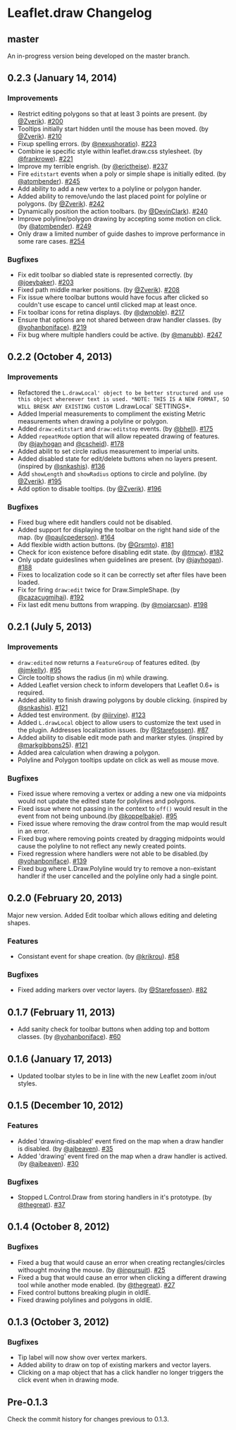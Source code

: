 Leaflet.draw Changelog
======================

## master

An in-progress version being developed on the master branch.

## 0.2.3 (January 14, 2014)

### Improvements

 * Restrict editing polygons so that at least 3 points are present. (by [@Zverik](https://github.com/Zverik)). [#200](https://github.com/Leaflet/Leaflet.draw/pull/200)
 * Tooltips initially start hidden until the mouse has been moved. (by [@Zverik](https://github.com/Zverik)). [#210](https://github.com/Leaflet/Leaflet.draw/pull/210)
 * Fixup spelling errors. (by [@nexushoratio](https://github.com/nexushoratio)). [#223](https://github.com/Leaflet/Leaflet.draw/pull/223)
 * Combine ie specific style within leaflet.draw.css stylesheet. (by [@frankrowe](https://github.com/frankrowe)). [#221](https://github.com/Leaflet/Leaflet.draw/pull/221)
 * Improve my terrible engrish. (by [@erictheise](https://github.com/erictheise)). [#237](https://github.com/Leaflet/Leaflet.draw/pull/237)
 * Fire `editstart` events when a poly or simple shape is initially edited. (by [@atombender](https://github.com/atombender)). [#245](https://github.com/Leaflet/Leaflet.draw/pull/245)
 * Add ability to add a new vertex to a polyline or polygon hander.
 * Added ability to remove/undo the last placed point for polyline or polygons. (by [@Zverik](https://github.com/Zverik)). [#242](https://github.com/Leaflet/Leaflet.draw/pull/242)
 * Dynamically position the action toolbars. (by [@DevinClark](https://github.com/DevinClark)). [#240](https://github.com/Leaflet/Leaflet.draw/pull/240)
 * Improve polyline/polygon drawing by accepting some motion on click. (by [@atombender](https://github.com/atombender)). [#249](https://github.com/Leaflet/Leaflet.draw/pull/249)
 * Only draw a limited number of guide dashes to improve performance in some rare cases. [#254](https://github.com/Leaflet/Leaflet.draw/pull/254)

### Bugfixes

 * Fix edit toolbar so diabled state is represented correctly. (by [@joeybaker](https://github.com/joeybaker)). [#203](https://github.com/Leaflet/Leaflet.draw/pull/203)
 * Fixed path middle marker positions. (by [@Zverik](https://github.com/Zverik)). [#208](https://github.com/Leaflet/Leaflet.draw/pull/208)
 * Fix issue where toolbar buttons would have focus after clicked so couldn't use escape to cancel until clicked map at least once.
 * Fix toolbar icons for retina displays. (by [@dwnoble](https://github.com/dwnoble)). [#217](https://github.com/Leaflet/Leaflet.draw/pull/217)
 * Ensure that options are not shared between draw handler classes. (by [@yohanboniface](https://github.com/yohanboniface)). [#219](https://github.com/Leaflet/Leaflet.draw/pull/219)
 * Fix bug where multiple handlers could be active. (by [@manubb](https://github.com/manubb)). [#247](https://github.com/Leaflet/Leaflet.draw/pull/247)

## 0.2.2 (October 4, 2013)

### Improvements

 * Refactored the `L.drawLocal' object to be better structured and use this object whereever text is used. *NOTE: THIS IS A NEW FORMAT, SO WILL BRESK ANY EXISTING CUSTOM `L.drawLocal` SETTINGS*.
 * Added Imperial measurements to compliment the existing Metric measurements when drawing a polyline or polygon.
 * Added `draw:editstart` and `draw:editstop` events. (by [@bhell](https://github.com/bhell)). [#175](https://github.com/Leaflet/Leaflet.draw/pull/175)
 * Added `repeatMode` option that will allow repeated drawing of features. (by [@jayhogan](https://github.com/jayhogan) and [@cscheid](https://github.com/cscheid)). [#178](https://github.com/Leaflet/Leaflet.draw/pull/178)
 * Added abilit to set circle radius measurement to imperial units.
 * Added disabled state for edit/delete buttons when no layers present. (inspired by [@snkashis](https://github.com/snkashis)). [#136](https://github.com/Leaflet/Leaflet.draw/pull/136)
 * Add `showLength` and `showRadius` options to circle and polyline. (by [@Zverik](https://github.com/Zverik)). [#195](https://github.com/Leaflet/Leaflet.draw/pull/195)
 * Add option to disable tooltips. (by [@Zverik](https://github.com/Zverik)). [#196](https://github.com/Leaflet/Leaflet.draw/pull/196)

### Bugfixes

 * Fixed bug where edit handlers could not be disabled.
 * Added support for displaying the toolbar on the right hand side of the map. (by [@paulcpederson](https://github.com/paulcpederson)). [#164](https://github.com/Leaflet/Leaflet.draw/pull/164)
 * Add flexible width action buttons. (by [@Grsmto](https://github.com/Grsmto)). [#181](https://github.com/Leaflet/Leaflet.draw/pull/181)
 * Check for icon existence before disabling edit state. (by [@tmcw](https://github.com/tmcw)). [#182](https://github.com/Leaflet/Leaflet.draw/pull/182)
 * Only update guideslines when guidelines are present. (by [@jayhogan](https://github.com/jayhogan)). [#188](https://github.com/Leaflet/Leaflet.draw/pull/188)
 * Fixes to localization code so it can be correctly set after files have been loaded.
 * Fix for firing `draw:edit` twice for Draw.SimpleShape. (by [@cazacugmihai](https://github.com/cazacugmihai)). [#192](https://github.com/Leaflet/Leaflet.draw/pull/192)
 * Fix last edit menu buttons from wrapping. (by [@moiarcsan](https://github.com/moiarcsan)). [#198](https://github.com/Leaflet/Leaflet.draw/pull/198)

## 0.2.1 (July 5, 2013)

### Improvements

 * `draw:edited` now returns a `FeatureGroup` of features edited. (by [@jmkelly](https://github.com/jmkelly)). [#95](https://github.com/Leaflet/Leaflet.draw/pull/95)
 * Circle tooltip shows the radius (in m) while drawing.
 * Added Leaflet version check to inform developers that Leaflet 0.6+ is required.
 * Added ability to finish drawing polygons by double clicking. (inspired by [@snkashis](https://github.com/snkashis)). [#121](https://github.com/Leaflet/Leaflet.label/pull/121)
 * Added test environment. (by [@iirvine](https://github.com/iirvine)). [#123](https://github.com/Leaflet/Leaflet.draw/pull/123)
 * Added `L.drawLocal` object to allow users to customize the text used in the plugin. Addresses localization issues. (by [@Starefossen](https://github.com/Starefossen)). [#87](https://github.com/Leaflet/Leaflet.draw/pull/87)
 * Added ability to disable edit mode path and marker styles. (inspired by [@markgibbons25](https://github.com/markgibbons25)). [#121](https://github.com/Leaflet/Leaflet.label/pull/137)
 * Added area calculation when drawing a polygon.
 * Polyline and Polygon tooltips update on click as well as mouse move.

### Bugfixes

 * Fixed issue where removing a vertex or adding a new one via midpoints would not update the edited state for polylines and polygons.
 * Fixed issue where not passing in the context to `off()` would result in the event from not being unbound.(by [@koppelbakje](https://github.com/koppelbakje)). [#95](https://github.com/Leaflet/Leaflet.draw/pull/112)
 * Fixed issue where removing the draw control from the map would result in an error.
 * Fixed bug where removing points created by dragging midpoints would cause the polyline to not reflect any newly created points.
 * Fixed regression where handlers were not able to be disabled.(by [@yohanboniface](https://github.com/yohanboniface)). [#139](https://github.com/Leaflet/Leaflet.draw/pull/139)
 * Fixed bug where L.Draw.Polyline would try to remove a non-existant handler if the user cancelled and the polyline only had a single point.

## 0.2.0 (February 20, 2013)

Major new version. Added Edit toolbar which allows editing and deleting shapes.

### Features

 * Consistant event for shape creation. (by [@krikrou](https://github.com/krikrou)). [#58](https://github.com/Leaflet/Leaflet.draw/pull/58)

### Bugfixes

 * Fixed adding markers over vector layers. (by [@Starefossen](https://github.com/Starefossen)). [#82](https://github.com/Leaflet/Leaflet.draw/pull/82)

## 0.1.7 (February 11, 2013)

 * Add sanity check for toolbar buttons when adding top and bottom classes. (by [@yohanboniface](https://github.com/yohanboniface)). [#60](https://github.com/Leaflet/Leaflet.draw/pull/60)

## 0.1.6 (January 17, 2013)

* Updated toolbar styles to be in line with the new Leaflet zoom in/out styles.

## 0.1.5 (December 10, 2012)

### Features

 * Added 'drawing-disabled' event fired on the map when a draw handler is disabled. (by [@ajbeaven](https://github.com/thegreat)). [#35](https://github.com/jacobtoye/Leaflet.draw/pull/35)
 * Added 'drawing' event fired on the map when a draw handler is actived. (by [@ajbeaven](https://github.com/thegreat)). [#30](https://github.com/jacobtoye/Leaflet.draw/pull/30)

### Bugfixes
 
 * Stopped L.Control.Draw from storing handlers in it's prototype. (by [@thegreat](https://github.com/thegreat)). [#37](https://github.com/jacobtoye/Leaflet.draw/pull/37)

## 0.1.4 (October 8, 2012)

### Bugfixes

 * Fixed a bug that would cause an error when creating rectangles/circles withought moving the mouse. (by [@inpursuit](https://github.com/inpursuit)). [#25](https://github.com/jacobtoye/Leaflet.draw/pull/25)
 * Fixed a bug that would cause an error when clicking a different drawing tool while another mode enabled. (by [@thegreat](https://github.com/thegreat)). [#27](https://github.com/jacobtoye/Leaflet.draw/pull/27)
 * Fixed control buttons breaking plugin in oldIE.
 * Fixed drawing polylines and polygons in oldIE.

## 0.1.3 (October 3, 2012)

### Bugfixes

 * Tip label will now show over vertex markers.
 * Added ability to draw on top of existing markers and vector layers.
 * Clicking on a map object that has a click handler no longer triggers the click event when in drawing mode.

## Pre-0.1.3

Check the commit history for changes previous to 0.1.3.
